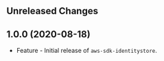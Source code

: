 Unreleased Changes
------------------

1.0.0 (2020-08-18)
------------------

* Feature - Initial release of `aws-sdk-identitystore`.

